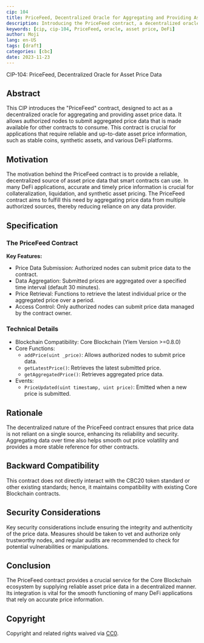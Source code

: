 ```yaml
---
cip: 104
title: PriceFeed, Decentralized Oracle for Aggregating and Providing Asset Price Data
description: Introducing the PriceFeed contract, a decentralized oracle for aggregating and providing asset price data.
keywords: [cip, cip-104, PriceFeed, oracle, asset price, DeFi]
author: Moji
lang: en-US
tags: [draft]
categories: [cbc]
date: 2023-11-23
---
```


CIP-104: PriceFeed, Decentralized Oracle for Asset Price Data

<!--truncate-->

## Abstract

This CIP introduces the "PriceFeed" contract, designed to act as a decentralized oracle for aggregating and providing asset price data. It allows authorized nodes to submit aggregated price data that is made available for other contracts to consume. This contract is crucial for applications that require reliable and up-to-date asset price information, such as stable coins, synthetic assets, and various DeFi platforms.

## Motivation

The motivation behind the PriceFeed contract is to provide a reliable, decentralized source of asset price data that smart contracts can use. In many DeFi applications, accurate and timely price information is crucial for collateralization, liquidation, and synthetic asset pricing. The PriceFeed contract aims to fulfill this need by aggregating price data from multiple authorized sources, thereby reducing reliance on any data provider.

## Specification

### The PriceFeed Contract

**Key Features:**

- Price Data Submission: Authorized nodes can submit price data to the contract.
- Data Aggregation: Submitted prices are aggregated over a specified time interval (default 30 minutes).
- Price Retrieval: Functions to retrieve the latest individual price or the aggregated price over a period.
- Access Control: Only authorized nodes can submit price data managed by the contract owner.

### Technical Details

- Blockchain Compatibility: Core Blockchain (Ylem Version >=0.8.0)
- Core Functions:
    - `addPrice(uint _price)`: Allows authorized nodes to submit price data.
    - `getLatestPrice()`: Retrieves the latest submitted price.
    - `getAggregatedPrice()`: Retrieves aggregated price data.
- Events:
    - `PriceUpdated(uint timestamp, uint price)`: Emitted when a new price is submitted.

## Rationale

The decentralized nature of the PriceFeed contract ensures that price data is not reliant on a single source, enhancing its reliability and security. Aggregating data over time also helps smooth out price volatility and provides a more stable reference for other contracts.

## Backward Compatibility

This contract does not directly interact with the CBC20 token standard or other existing standards; hence, it maintains compatibility with existing Core Blockchain contracts.

## Security Considerations

Key security considerations include ensuring the integrity and authenticity of the price data. Measures should be taken to vet and authorize only trustworthy nodes, and regular audits are recommended to check for potential vulnerabilities or manipulations.

## Conclusion

The PriceFeed contract provides a crucial service for the Core Blockchain ecosystem by supplying reliable asset price data in a decentralized manner. Its integration is vital for the smooth functioning of many DeFi applications that rely on accurate price information.

## Copyright

Copyright and related rights waived via [CC0](https://creativecommons.org/publicdomain/zero/1.0/).
